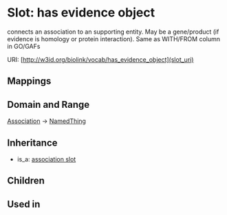 # Slot: has evidence object


connects an association to an supporting entity. May be a gene/product (if evidence is homology or protein interaction). Same as WITH/FROM column in GO/GAFs

URI: [http://w3id.org/biolink/vocab/has_evidence_object](slot_uri)
## Mappings

## Domain and Range

[Association](Association.md) -> [NamedThing](NamedThing.md)
## Inheritance

 *  is_a: [association slot](association_slot.md)
## Children

## Used in

